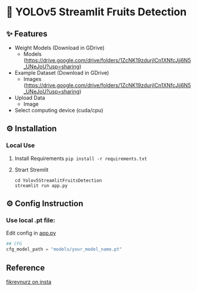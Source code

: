 
# 🚀 YOLOv5 Streamlit Fruits Detection



## ✨ Features

- Weight Models (Download in GDrive)
  -	 Models (https://drive.google.com/drive/folders/1ZcNK19zdurjICn1XNfcJjj6N5_UNeJoU?usp=sharing)
- Example Dataset (Download in GDrive)
  -	 Images (https://drive.google.com/drive/folders/1ZcNK19zdurjICn1XNfcJjj6N5_UNeJoU?usp=sharing)
 - Upload Data 
   - Image
- Select computing device (cuda/cpu)



## ⚙️ Installation



### Local Use
1. Install Requirements 
	`pip install -r requirements.txt`

2. Strart Stremlit
	```
	cd Yolov5StreamlitFruitsDetection
    streamlit run app.py
    ```


## ⚙️ Config Instruction
### Use local .pt file:
Edit config in [app.py](https://github.com/fikreynurz/Yolov5StreamlitFruitsDetection/blob/main/app.py)
```python
## CFG
cfg_model_path = "models/your_model_name.pt" 
```

## Reference
[fikreynurz on insta](https://www.instagram.com/fikreynurz/)
